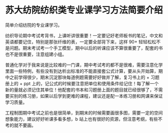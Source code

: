 # 苏大纺院纺织类专业课学习方法简要介绍

简单介绍纺院的专业课学习。

纺织导论期中考试考背书，上课听讲很重要！一定要记好老师板书的笔记，中文和英语都要记住，特别是那张纤维的表，一定要全部背下来，这样 90+ 轻轻松松不是问题。期末考试考一个手工模型，期中以后的听课应该不算很重要了，配套的书也不是很重要，注意组建小组。

普通化学对于我来说是比较难的一门课，期中考试考的都不是很难，需要注意化学里面一些特例，有些没有到达析出标准的不能直接套公式计算，要从头开始算，期中之前学得很少，期末沉淀那块每道例题需要好好做并了解，复习书上的 + 习题册上的 + ppt 上的，记公式的时候要注意把单位和使用条件给记住！每了解一个新的量就必须记住其单位！他配套的书本和习题册上面的题目就已经很够了，不需要买别的练习册，如果以后学到更难的课程，建议还是配一本练习册和网课来保证学习质量。

工程制图期中考试之前也是很简单，到期末的时候需要画很多图，需要一定的空间想象能力，建议好好听课多看多想，b 站上也有很好的资源，但注意考纲，有些不考的就不要画。
